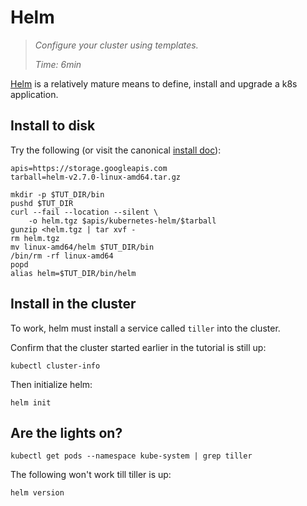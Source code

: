 # Helm

> _Configure your cluster using templates._
>
> _Time: 6min_

[Helm](https://helm.sh/) is a relatively mature
means to define, install and upgrade a k8s application.


## Install to disk

[install doc]: https://github.com/kubernetes/helm/blob/master/docs/install.md

Try the following (or visit the canonical [install doc]):

<!-- @installHelm -->
```
apis=https://storage.googleapis.com
tarball=helm-v2.7.0-linux-amd64.tar.gz

mkdir -p $TUT_DIR/bin
pushd $TUT_DIR
curl --fail --location --silent \
    -o helm.tgz $apis/kubernetes-helm/$tarball
gunzip <helm.tgz | tar xvf -
rm helm.tgz
mv linux-amd64/helm $TUT_DIR/bin
/bin/rm -rf linux-amd64
popd
alias helm=$TUT_DIR/bin/helm
```

## Install in the cluster

To work, helm must install a service called `tiller`
into the cluster.

Confirm that the cluster started earlier in the
tutorial is still up:

<!-- @isTheClusterUp -->
```
kubectl cluster-info
```

Then initialize helm:

<!-- @initialize -->
```
helm init
```

## Are the lights on?

<!-- @confirmTiller -->
```
kubectl get pods --namespace kube-system | grep tiller
```

The following won't work till tiller is up:

<!-- @confirmVersion -->
```
helm version
```
